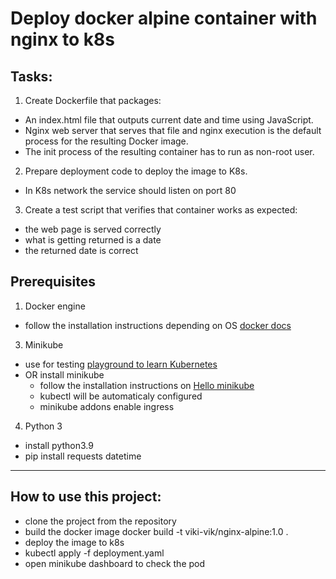# Deploy docker alpine container with nginx to k8s
## Tasks:
1. Create Dockerfile that packages:
 * An index.html file that outputs current date and time using JavaScript.
 * Nginx web server that serves that file and nginx execution is the default process for the resulting Docker image.
 * The init process of the resulting container has to run as non-root user.
2. Prepare deployment code to deploy the image to K8s.
 * In K8s network the service should listen on port 80
3. Create a test script that verifies that container works as expected:
 * the web page is served correctly
 * what is getting returned is a date
 * the returned date is correct

## Prerequisites
1. Docker engine
* follow the installation instructions depending on OS [docker docs](https://docs.docker.com/engine/install/)
3. Minikube
* use for testing [playground to learn Kubernetes](https://labs.play-with-k8s.com/)
* OR install minikube
  * follow the installation instructions on [Hello minikube](https://kubernetes.io/docs/tutorials/hello-minikube/)
  * kubectl will be automaticaly configured
  * minikube addons enable ingress
4. Python 3
* install python3.9
* pip install requests datetime

-----------------------------------------------------------
## How to use this project:
* clone the project from the repository
* build the docker image
  docker build -t viki-vik/nginx-alpine:1.0 .
* deploy the image to k8s
* kubectl apply -f deployment.yaml
* open minikube dashboard to check the pod


